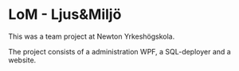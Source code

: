 # LoM - Ljus&Miljö

This was a team project at Newton Yrkeshögskola.

The project consists of a administration WPF, a SQL-deployer and a website.
